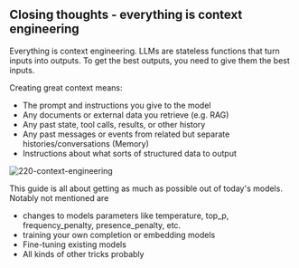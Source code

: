 
## Closing thoughts - everything is context engineering
Everything is context engineering. LLMs are stateless functions that turn inputs into outputs. To get the best outputs, you need to give them the best inputs.

Creating great context means:

- The prompt and instructions you give to the model
- Any documents or external data you retrieve (e.g. RAG)
- Any past state, tool calls, results, or other history 
- Any past messages or events from related but separate histories/conversations (Memory)
- Instructions about what sorts of structured data to output


![220-context-engineering](https://github.com/humanlayer/12-factor-agents/blob/main/img/220-context-engineering.png)

This guide is all about getting as much as possible out of today's models. Notably not mentioned are 

- changes to models parameters like temperature, top_p, frequency_penalty, presence_penalty, etc.
- training your own completion or embedding models
- Fine-tuning existing models
- All kinds of other tricks probably